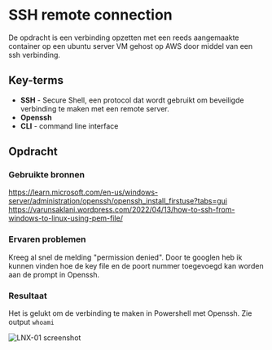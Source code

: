 # SSH remote connection
De opdracht is een verbinding opzetten met een reeds aangemaakte container op een ubuntu server VM gehost op AWS door middel van een ssh verbinding.

## Key-terms
- **SSH** - Secure Shell, een protocol dat wordt gebruikt om beveiligde verbinding te maken met een remote server.
- **Openssh**
- **CLI** - command line interface



## Opdracht
### Gebruikte bronnen
https://learn.microsoft.com/en-us/windows-server/administration/openssh/openssh_install_firstuse?tabs=gui
https://varunsaklani.wordpress.com/2022/04/13/how-to-ssh-from-windows-to-linux-using-pem-file/


### Ervaren problemen
Kreeg al snel de melding "permission denied". Door te googlen heb ik kunnen vinden hoe de key file en de poort nummer toegevoegd kan worden aan de prompt in Openssh.

### Resultaat
Het is gelukt om de verbinding te maken in Powershell met Openssh. Zie output 
```whoami```

![LNX-01 screenshot](https://github.com/kaman-codes/techgrounds-kaman/blob/main/00_includes/LNX-01_screenshot.PNG)
